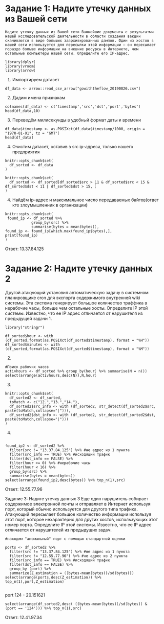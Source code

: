 
# Задание 1: Надите утечку данных из Вашей сети
	Надите утечку данных из Вашей сети Важнейшие документы с результатми нашей исследовательской деятельности в области создания вакцин скачиваются в виде больших заархивированных дампов. Один из хостов в нашей сети используется для пересылки этой информации – он пересылает гораздо больше информации на внешние ресурсы в Интернете, чем остальные компьютеры нашей сети. Определите его IP-адрес.

```{r}
library(dplyr)
library(vroom)
library(arrow)
```


1. Импортируем датасет
```{r}
df_data <- arrow::read_csv_arrow("gowiththeflow_20190826.csv")
```

2. Дадим имена признакам
```{r}
colnames(df_data) <- c('timestamp','src','dst','port','bytes')
head(df_data,10)
```

3. Переведём милисекунды в удобный формат даты и времени
```{r}
df_data$timestamp <- as.POSIXct(df_data$timestamp/1000, origin = "1970-01-01", tz = "GMT")
head(df_data)
```

4. Очистим датасет, оставив в src ip-адреса, только нашего предприятия
```{r}
knitr::opts_chunk$set(
  df_sorted <- df_data
)
```

```{r}
knitr::opts_chunk$set(
  df_sorted <- df_sorted[df_sorted$src > 11 & df_sorted$src < 15 & df_sorted$dst < 11 | df_sorted$dst > 15, ]
)
```
4. Найдём ip-адрес и максимальное число передаваемых байтов(ответ кто злоумышленник в организации)
```{r}
knitr::opts_chunk$set(
 found_ip <- df_sorted %>%
            group_by(src) %>%
            summarise(bytes = mean(bytes)),
found_ip <- found_ip[which.max(found_ip$bytes),],
print(found_ip) 
)
```

Ответ: 13.37.84.125


# Задание 2: Надите утечку данных 2
Другой атакующий установил автоматическую задачу в системном планировщике cron для экспорта содержимого внутренней wiki системы. Эта система генерирует большое количество траффика в нерабочие часы, больше чем остальные хосты. Определите IP этой системы. Известно, что ее IP адрес отличается от нарушителя из предыдущей задачи
1. 
```{r}
library("stringr") 

df_sorted$hour <- with (df_sorted,format(as.POSIXct(df_sorted$timestamp), format = "%H"))
df_sorted$minutes <- with (df_sorted,format(as.POSIXct(df_sorted$timestamp), format = "%M"))
```

2.
```{r}
#Поиск рабочих часов
activhours <- df_sorted %>% group_by(hour) %>% summarise(N = n())
select(arrange(activhours,desc(N)),N,hour)
```

3.
```{r}
knitr::opts_chunk$set(
  df_sorted2 <- df_sorted,
  toMatch <- c("12.","13.","14."),
  df_sorted2$src_info <- with (df_sorted2, str_detect(df_sorted2$src, paste(toMatch,collapse="|"))),
  df_sorted2$dst_info <- with (df_sorted2, str_detect(df_sorted2$dst, paste(toMatch,collapse="|")))
)
```

4. 
```{r}

found_ip2 <- df_sorted2 %>% 
  filter(src != "13.37.84.125") %>% #не адрес из 1 пункта
  filter(src_info == TRUE) %>% #исходящий трафик
  filter(dst_info == FALSE) %>%
  filter(hour >= 0) %>% #нерабочие часы
  filter(hour < 16) %>%
  group_by(src) %>%
  summarise(bytes = mean(bytes))
select(arrange(found_ip2,desc(bytes)) %>% top_n(1),src)

```

Ответ: 12.55.77.96


Задание 3: Надите утечку данных 3
Еще один нарушитель собирает содержимое электронной почты и отправляет в Интернет используя
порт, который обычно используется для другого типа трафика. Атакующий пересылает большое количество информации используя этот порт, которое нехарактерно для других хостов, использующих этот
номер порта.
Определите IP этой системы. Известно, что ее IP адрес отличается от нарушителей из предыдущих задач.

```{r}
#находим "аномальный" порт с помощью стандартной оценки 

ports <- df_sorted2 %>%
  filter(src != "13.37.84.125") %>% #не адрес из 1 пункта
  filter(src != "12.55.77.96") %>% #не адрес из 2 пункта
  filter(src_info == TRUE) %>% #исходящий трафик
  filter(dst_info == FALSE) %>%
  group_by (port) %>%
  summarize(Z_estimation = ((bytes-mean(bytes))/sd(bytes)))
select(arrange(ports,desc(Z_estimation)) %>% top_n(1),port,Z_estimation)  


```
port 124 - 20.151621  

```{r}
select(arrange(df_sorted2,desc( ((bytes-mean(bytes))/sd(bytes)) & (port == '124'))) %>% top_n(1),src)
```

Ответ: 12.41.97.34









